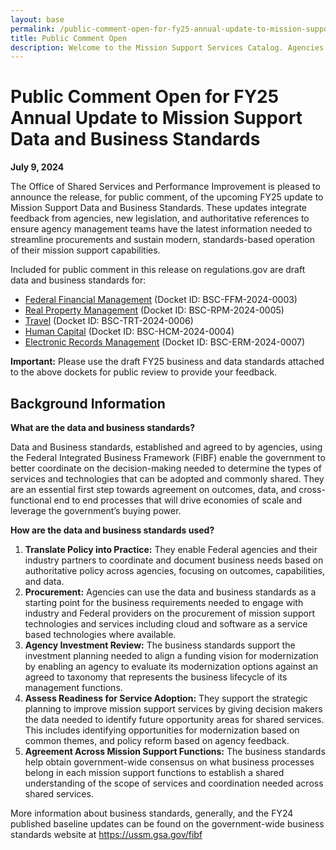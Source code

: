 ```yaml
---
layout: base
permalink: /public-comment-open-for-fy25-annual-update-to-mission-support-data-and-business-standards/
title: Public Comment Open
description: Welcome to the Mission Support Services Catalog. Agencies can use this catalog to learn about services and technologies that will enhance their capacity to deliver on their mission support responsibilities. The catalog directs agencies to the websites and contact information of servicing organizations and providers that are making these capabilities available to the Federal community.
---
```


<div id="main-content">
    <div class="grid-container padding-bottom-5 padding-top-5">
        <h1>
            Public Comment Open for FY25 Annual Update to Mission Support Data and Business Standards
        </h1>
        <p><b>July 9, 2024</b></p>
        <p>The Office of Shared Services and Performance Improvement is pleased to announce the release, for public comment, of the upcoming FY25 update to Mission Support Data and Business Standards. These updates integrate feedback from agencies, new legislation, and authoritative references to ensure agency management teams have the latest information needed to streamline procurements and sustain modern, standards-based operation of their mission support capabilities.</p>
        <p>Included for public comment in this release on regulations.gov are draft data and business standards for:</p>
        <ul>
            <li><a href="https://www.regulations.gov/docket/BSC-FFM-2024-0003" title="Federal Financial Management" target="_blank">Federal Financial Management</a> (Docket ID: BSC-FFM-2024-0003)</li>
            <li><a href="https://www.regulations.gov/docket/BSC-RPM-2024-0005" title="Real Property Management" target="_blank">Real Property Management</a> (Docket ID: BSC-RPM-2024-0005)</li>
            <li><a href="https://www.regulations.gov/docket/BSC-TRT-2024-0006" title="Travel" target="_blank">Travel</a> (Docket ID: BSC-TRT-2024-0006)</li>
            <li><a href="https://www.regulations.gov/docket/BSC-HCM-2024-0004" title="" target="_blank">Human Capital</a> (Docket ID: BSC-HCM-2024-0004)</li>
            <li><a href="https://www.regulations.gov/docket/BSC-ERM-2024-0007" title="Electronic Records Management" target="_blank">Electronic Records Management</a> (Docket ID: BSC-ERM-2024-0007)</li>
        </ul>
        <p><b>Important:</b> Please use the draft FY25  business and data standards attached to the above dockets for public review to provide your feedback.</p>
        <h2>Background Information</h2>
        <p><b>What are the data and business standards?</b></p>
        <p>Data and Business standards, established and agreed to by agencies, using the Federal Integrated Business Framework (FIBF) enable the government to better coordinate on the decision-making needed to determine the types of services and technologies that can be adopted and commonly shared. They are an essential first step towards agreement on outcomes, data, and cross-functional end to end processes that will drive economies of scale and leverage the government’s buying power.</p>
        <p><b>How are the data and business standards used?</b></p>
        <ol>
            <li><b>Translate Policy into Practice:</b> They enable Federal agencies and their  industry partners to coordinate and document business needs based on authoritative policy across agencies, focusing on outcomes, capabilities, and data.</li>
            <li><b>Procurement:</b> Agencies can use the data and business standards as a starting point for the business requirements needed to engage with industry and Federal providers on the procurement of mission support technologies and services including cloud and software as a service based technologies where available.
            </li>
            <li><b>Agency Investment Review:</b> The business standards support the investment planning needed to align a funding vision for modernization by enabling an agency to evaluate its modernization options against an agreed to taxonomy that represents the business lifecycle of its management functions.</li>
            <li><b>Assess Readiness for Service Adoption:</b> They support the strategic planning to improve mission support services by giving decision makers the data needed to identify future opportunity areas for shared services. This includes identifying opportunities for modernization based on common themes, and policy reform based on agency feedback.</li>
            <li>
            <b>Agreement Across Mission Support Functions:</b> The business standards help obtain government-wide consensus on what business processes belong in each mission support functions to establish a shared understanding of the scope of services and coordination needed across shared services.
            </li>
        </ol>
        <p>More information about business standards, generally, and the FY24 published baseline updates can be found on the government-wide business standards website at <a href="https://ussm.gsa.gov/fibf" title="Mission Support Business Standards">https://ussm.gsa.gov/fibf</a></p>
    </div>
</div>


